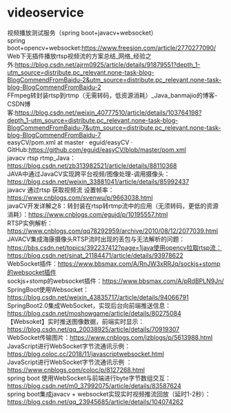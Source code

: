 # videoservice
视频播放测试服务（spring boot+javacv+websocket）  
spring boot+opencv+websocket:https://www.freesion.com/article/2770277090/  
Web下无插件播放rtsp视频流的方案总结_网络_经验之外:https://blog.csdn.net/ajrm0925/article/details/91879551?depth_1-utm_source=distribute.pc_relevant.none-task-blog-BlogCommendFromBaidu-2&utm_source=distribute.pc_relevant.none-task-blog-BlogCommendFromBaidu-2  
FFmpeg转封装rtsp到rtmp（无需转码，低资源消耗）_Java_banmajio的博客-CSDN博客:https://blog.csdn.net/weixin_40777510/article/details/103764198?depth_1-utm_source=distribute.pc_relevant.none-task-blog-BlogCommendFromBaidu-7&utm_source=distribute.pc_relevant.none-task-blog-BlogCommendFromBaidu-7  
easyCV/pom.xml at master · eguid/easyCV · GitHub:https://github.com/eguid/easyCV/blob/master/pom.xml  
javacv rtsp rtmp_Java：https://blog.csdn.net/zb313982521/article/details/88110368  
JAVA中通过JavaCV实现跨平台视频/图像处理-调用摄像头：https://blog.csdn.net/weixin_33881041/article/details/85992437  
javacv 通过rtsp 获取视频流 设置帧率：https://www.cnblogs.com/svenwu/p/9663038.html  
javaCV开发详解之8：转封装在rtsp转rtmp流中的应用（无须转码，更低的资源消耗）：https://www.cnblogs.com/eguid/p/10195557.html  
RTSP实例解析：https://www.cnblogs.com/qq78292959/archive/2010/08/12/2077039.html  
JAVACV集成海康摄像头RTSP流时出现的丢包与无法解析的问题：https://bbs.csdn.net/topics/392237412?page=1java使用opencv拉取rtsp流：https://blog.csdn.net/sinat_21184471/article/details/93978622  
WebSocket插件：https://www.bbsmax.com/A/RnJW3xRRJq/sockjs+stomp的websocket插件  
sockjs+stomp的websocket插件：https://www.bbsmax.com/A/pRdBPLN9Jn/  
SpringBoot使用Websocket：https://blog.csdn.net/weixin_43835717/article/details/94066791  
SpringBoot2.0集成WebSocket，实现后台向前端推送信息：https://blog.csdn.net/moshowgame/article/details/80275084  
【Websoket】实时推送图像数据，前端实时显示：https://blog.csdn.net/qq_20038925/article/details/70919307  
WebSocket传输图片：https://www.cnblogs.com/jzblogs/p/5613988.html  
JavaScript进行WebSocket字节流通讯示例：https://blog.coloc.cc/2018/11/javascriptwebsocket.html  
JavaScript进行WebSocket字节流通讯示例 ：https://www.cnblogs.com/coloc/p/8127268.html  
spring boot 使用WebSocket与前端进行byte字节数组交互：https://blog.csdn.net/m0_37992075/article/details/83587624  
spring boot集成javacv + websocket实现实时视频推流回放（延时1-2秒）：https://blog.csdn.net/qq_23945685/article/details/104074262  
